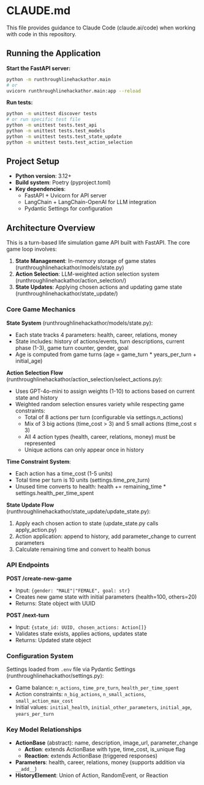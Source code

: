 # CLAUDE.md

This file provides guidance to Claude Code (claude.ai/code) when working with code in this repository.

## Running the Application

**Start the FastAPI server:**
```bash
python -m runthroughlinehackathor.main
# or
uvicorn runthroughlinehackathor.main:app --reload
```

**Run tests:**
```bash
python -m unittest discover tests
# or run specific test file
python -m unittest tests.test_api
python -m unittest tests.test_models
python -m unittest tests.test_state_update
python -m unittest tests.test_action_selection
```

## Project Setup

- **Python version**: 3.12+
- **Build system**: Poetry (pyproject.toml)
- **Key dependencies**:
  - FastAPI + Uvicorn for API server
  - LangChain + LangChain-OpenAI for LLM integration
  - Pydantic Settings for configuration

## Architecture Overview

This is a turn-based life simulation game API built with FastAPI. The core game loop involves:

1. **State Management**: In-memory storage of game states (runthroughlinehackathor/models/state.py)
2. **Action Selection**: LLM-weighted action selection system (runthroughlinehackathor/action_selection/)
3. **State Updates**: Applying chosen actions and updating game state (runthroughlinehackathor/state_update/)

### Core Game Mechanics

**State System** (runthroughlinehackathor/models/state.py):
- Each state tracks 4 parameters: health, career, relations, money
- State includes: history of actions/events, turn descriptions, current phase (1-3), game turn counter, gender, goal
- Age is computed from game turns (age = game_turn * years_per_turn + initial_age)

**Action Selection Flow** (runthroughlinehackathor/action_selection/select_actions.py):
- Uses GPT-4o-mini to assign weights (1-10) to actions based on current state and history
- Weighted random selection ensures variety while respecting game constraints:
  - Total of 8 actions per turn (configurable via settings.n_actions)
  - Mix of 3 big actions (time_cost > 3) and 5 small actions (time_cost ≤ 3)
  - All 4 action types (health, career, relations, money) must be represented
  - Unique actions can only appear once in history

**Time Constraint System**:
- Each action has a time_cost (1-5 units)
- Total time per turn is 10 units (settings.time_pre_turn)
- Unused time converts to health: health += remaining_time * settings.health_per_time_spent

**State Update Flow** (runthroughlinehackathor/state_update/update_state.py):
1. Apply each chosen action to state (update_state.py calls apply_action.py)
2. Action application: append to history, add parameter_change to current parameters
3. Calculate remaining time and convert to health bonus

### API Endpoints

**POST /create-new-game**
- Input: `{gender: "MALE"|"FEMALE", goal: str}`
- Creates new game state with initial parameters (health=100, others=20)
- Returns: State object with UUID

**POST /next-turn**
- Input: `{state_id: UUID, chosen_actions: Action[]}`
- Validates state exists, applies actions, updates state
- Returns: Updated state object

### Configuration System

Settings loaded from `.env` file via Pydantic Settings (runthroughlinehackathor/settings.py):
- Game balance: `n_actions`, `time_pre_turn`, `health_per_time_spent`
- Action constraints: `n_big_actions`, `n_small_actions`, `small_action_max_cost`
- Initial values: `initial_health`, `initial_other_parameters`, `initial_age`, `years_per_turn`

### Key Model Relationships

- **ActionBase** (abstract): name, description, image_url, parameter_change
  - **Action**: extends ActionBase with type, time_cost, is_unique flag
  - **Reaction**: extends ActionBase (triggered responses)
- **Parameters**: health, career, relations, money (supports addition via `__add__`)
- **HistoryElement**: Union of Action, RandomEvent, or Reaction

